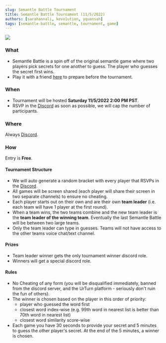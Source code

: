```yaml
---
slug: Semantle Battle Tournament
title: Semantle Battle Tournament (11/5/2022)
authors: [sarahannali, kevo1ution, yquansah]
tags: [semantle-battle, semantle, tournament, game]
---
```


![](https://visitor-badge.glitch.me/badge?page_id=semantle-battle-tournament-11-5-2022)
### What

- Semantle Battle is a spin off of the original semantle game where two players pick secrets for one another to guess. The player who guesses the secret first wins.
- Play it with a friend [here](https://www.urturn.app/games/63474d0012b461000e15dc96) to prepare before the tournament.

### When

- Tournament will be hosted **Saturday 11/5/2022 2:00 PM PST**.
- RSVP in the [Discord](https://discord.gg/myWacjdb5S) as soon as possible, we will cap the number of participants.

### Where

Always [Discord](https://discord.gg/9hpzbEba?event=1037129035651751997).

### How

Entry is **Free**.

#### Tournament Structure

- We will auto generate a random bracket with every player that RSVPs in the [Discord](https://discord.gg/myWacjdb5S).
- All games will be screen shared (each player will share their screen in two separate channels) to ensure no cheating.
- Each player starts out on their own and are their own **team leader** (i.e. each team will have 1 player at the first round).
- When a team wins, the two teams combine and the new team leader is the **team leader of the winning team**. Eventually the last Semantle Battle will be between two large teams.
- Only the team leader can type in guesses. Teams will not have access to the other teams voice chat/text channel.

#### Prizes

- Team leader winner gets the only tournament winner discord role.
- Winners will get a special discord role.

#### Rules

- No Cheating of any form (you will be disqualified immediately, banned from the discord server, and the UrTurn platform - seriously don't ruin the fun of others).
- The winner is chosen based on the player in this order of priority:
  - player who guessed the word first
  - closest word index-wise (e.g. 99th word in nearest list is better than 70th word in nearest list)
  - closest word similarity score-wise
- Each game you have 30 seconds to provide your secret and 5 minutes to guess the other player's secret. At the end of the 5 minutes, a winner is chosen.
